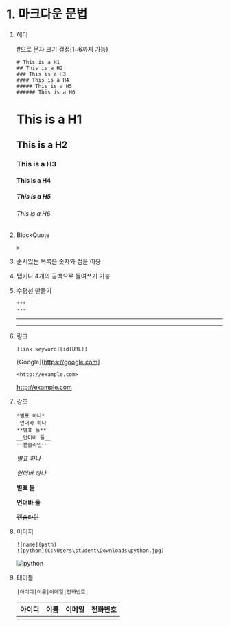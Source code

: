 # 1. 마크다운 문법

1. 헤더

   #으로 문자 크기 결정(1~6까지 가능)

   ```
   # This is a H1
   ## This is a H2
   ### This is a H3
   #### This is a H4
   ##### This is a H5
   ###### This is a H6
   ```

   # This is a H1

   ## This is a H2

   ### This is a H3

   #### This is a H4

   ##### This is a H5

   ###### This is a H6

2. BlockQuote

   ```
   >
   ```

   >

3. 순서있는 목록은 숫자와 점을 이용

4. 탭키나 4개의 공백으로 들여쓰기 가능

5. 수평선 만들기

   ```
   ***
   ---
   ```

   ------

   ------

6. 링크

   ```
   [link keyword][id(URL)]
   ```

   [Google][https://google.com]

   ```
   <http://example.com>
   ```

   <http://example.com>

7. 강조

   ```
   *별표 하나*
   _언더바 하나_
   **별표 둘**
   __언더바 둘__
   ~~캔슬라인~~
   ```

   *별표 하나*

   _언더바 하나_

   **별표 둘**

   __언더바 둘__

   ~~캔슬라인~~

8. 이미지

   ```
   ![name](path)
   ![python](C:\Users\student\Downloads\python.jpg)
   ```

   ![python](C:\Users\student\Downloads\python.jpg)

9. 테이블

   ```
   |아이디|이름|이메일|전화번호|
   ```

   | 아이디 | 이름 | 이메일 | 전화번호 |
   | ------ | ---- | ------ | -------- |
   |        |      |        |          |
